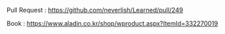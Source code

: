 Pull Request : https://github.com/neverlish/Learned/pull/249

Book : https://www.aladin.co.kr/shop/wproduct.aspx?ItemId=332270019